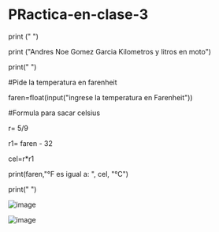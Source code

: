 # PRactica-en-clase-3

print (" ")

print ("Andres Noe Gomez Garcia Kilometros y litros en moto")

print(" ")

#Pide la temperatura en farenheit

faren=float(input("ingrese la temperatura en Farenheit"))


#Formula para sacar celsius

r= 5/9

r1= faren - 32

cel=r*r1

print(faren,"°F es igual a: ", cel, "°C")

print(" ")

![image](https://github.com/user-attachments/assets/e4b01d88-9429-4da3-82cf-7f1166f1279f)

![image](https://github.com/user-attachments/assets/e92f7ae7-d3e0-4dfc-bef1-fc2c405441a7)

